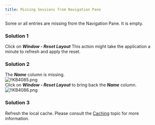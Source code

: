 ```yaml
---
title: Missing Sessions from Navigation Pane
---
```

Some or all entries are missing from the Navigation Pane. It is empty.
### Solution 1
Click on ***Window - Reset Layout*** This action might take the application a minute to refresh and apply the reset.
### Solution 2
The ***Name*** column is missing.  
![!!KB4085.png](https://webdevolutions.azureedge.net/docs/en/kb/KB4085.png)  
Click on ***Window - Reset Layout*** to bring back the ***Name*** column.  
![!!KB4086.png](https://webdevolutions.azureedge.net/docs/en/kb/KB4086.png)
### Solution 3
Refresh the local cache. Please consult the [Caching](/kb/remote-desktop-manager/troubleshooting-articles/caching/) topic for more information.
